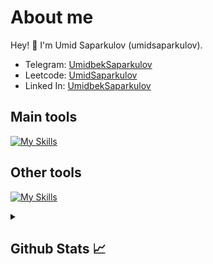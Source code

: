 # About me
<p>Hey! 👋 I'm Umid Saparkulov (umidsaparkulov).</p>

- Telegram:                           [UmidbekSaparkulov](https://t.me/Umid04013)
- Leetcode:                           [UmidSaparkulov](https://leetcode.com/u/ZFRBxmd3a6/)
- Linked In:                          [UmidbekSaparkulov](https://www.linkedin.com/in/umidjon-saparkulov-182a54328/)
## Main tools
[![My Skills](https://skillicons.dev/icons?i=python,html,css)](https://skillicons.dev)

## Other tools
[![My Skills](https://skillicons.dev/icons?i=git,github,vscode,pycharm,postman)](https://skillicons.dev)

<details>
  <summary><b><h2>Github Stats 📈 <h2></b></summary>
  <a href="https://github.com/UmidbekSaparkulov">
    <p align="left">
      <img src="https://github-profile-summary-cards.vercel.app/api/cards/profile-details?username=UmidbekSaparkulov&theme=github_dark">
      <img align="left" src="https://github-profile-summary-cards.vercel.app/api/cards/stats?username=UmidbekSaparkulov&theme=github_dark">
      <img align="left" src="https://github-profile-summary-cards.vercel.app/api/cards/productive-time?username=UmidbekSaparkulov&theme=github_dark&utcOffset=5"><br>
    </p>
  </a> 
</details>
